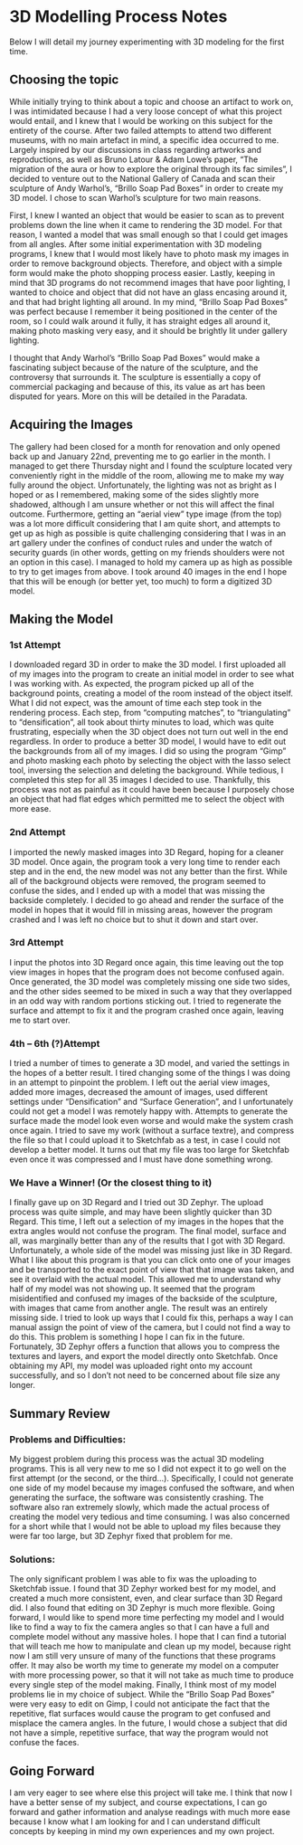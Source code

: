 # 3D Modelling Process Notes

Below I will detail my journey experimenting with 3D modeling for the first time. 


## Choosing the topic 

While initially trying to think about a topic and choose an artifact to work on, I was intimidated because I had a very loose concept of what this project would entail, and I knew that I would be working on this subject for the entirety of the course. After two failed attempts to attend two different museums, with no main artefact in mind, a specific idea occurred to me. Largely inspired by our discussions in class regarding artworks and reproductions, as well as Bruno Latour & Adam Lowe’s paper, “The migration of the aura or how to explore the original through its fac similes”, I decided to venture out to the National Gallery of Canada and scan their sculpture of Andy Warhol’s, “Brillo Soap Pad Boxes” in order to create my 3D model.
I chose to scan Warhol’s sculpture for two main reasons. 


First, I knew I wanted an object that would be easier to scan as to prevent problems down the line when it came to rendering the 3D model. For that reason, I wanted a model that was small enough so that I could get images from all angles. 
After some initial experimentation with 3D modeling programs, I knew that I would most likely have to photo mask my images in order to remove background objects. Therefore, and object with a simple form would make the photo shopping process easier. 
Lastly, keeping in mind that 3D programs do not recommend images that have poor lighting, I wanted to choice and object that did not have an glass encasing around it, and that had bright lighting all around. In my mind, “Brillo Soap Pad Boxes” was perfect because I remember it being positioned in the center of the room, so I could walk around it fully, it has straight edges all around it, making photo masking very easy, and it should be brightly lit under gallery lighting.  


I thought that Andy Warhol’s “Brillo Soap Pad Boxes” would make a fascinating subject because of the nature of the sculpture, and the controversy that surrounds it. The sculpture is essentially a copy of commercial packaging and because of this, its value as art has been disputed for years. More on this will be detailed in the Paradata.


## Acquiring the Images

The gallery had been closed for a month for renovation and only opened back up and January 22nd, preventing me to go earlier in the month. I managed to get there Thursday night and I found the sculpture located very conveniently right in the middle of the room, allowing me to make my way fully around the object. Unfortunately, the lighting was not as bright as I hoped or as I remembered, making some of the sides slightly more shadowed, although I am unsure whether or not this will affect the final outcome. Furthermore, getting an “aerial view” type image (from the top) was a lot more difficult considering that I am quite short, and attempts to get up as high as possible is quite challenging considering that I was in an art gallery under the confines of conduct rules and under the watch of security guards (in other words, getting on my friends shoulders were not an option in this case).  I managed to hold my camera up as high as possible to try to get images from above.
I took around 40 images in the end I hope that this will be enough (or better yet, too much) to form a digitized 3D model.


## Making the Model

### 1st Attempt

I downloaded regard 3D in order to make the 3D model. I first uploaded all of my images into the program to create an initial model in order to see what I was working with. As expected, the program picked up all of the background points, creating a model of the room instead of the object itself. What I did not expect, was the amount of time each step took in the rendering process. Each step, from “computing matches”, to “triangulating” to “densification”, all took about thirty minutes to load, which was quite frustrating, especially when the 3D object does not turn out well in the end regardless.
In order to produce a better 3D model, I would have to edit out the backgrounds from all of my images. I did so using the program “Gimp” and photo masking each photo by selecting the object with the lasso select tool, inversing the selection and deleting the background. While tedious, I completed this step for all 35 images I decided to use. Thankfully, this process was not as painful as it could have been because I purposely chose an object that had flat edges which permitted me to select the object with more ease.  

### 2nd Attempt 
I imported the newly masked images into 3D Regard, hoping for a cleaner 3D model. Once again, the program took a very long time to render each step and in the end, the new model was not any better than the first. While all of the background objects were removed, the program seemed to confuse the sides, and I ended up with a model that was missing the backside completely. I decided to go ahead and render the surface of the model in hopes that it would fill in missing areas, however the program crashed and I was left no choice but to shut it down and start over.


### 3rd Attempt

I input the photos into 3D Regard once again, this time leaving out the top view images in hopes that the program does not become confused again. Once generated, the 3D model was completely missing one side two sides, and the other sides seemed to be mixed in such a way that they overlapped in an odd way with random portions sticking out. I tried to regenerate the surface and attempt to fix it and the program crashed once again, leaving me to start over. 


### 4th – 6th (?)Attempt

I tried a number of times to generate a 3D model, and varied the settings in the hopes of a better result. I tired changing some of the things I was doing in an attempt to pinpoint the problem. I left out the aerial view images, added more images, decreased the amount of images, used different settings under “Densification” and “Surface Generation”, and I unfortunately could not get a model I was remotely happy with. Attempts to generate the surface made the model look even worse and would make the system crash once again. 
I tried to save my work (without a surface textre), and compress the file so that I could upload it to Sketchfab as a test, in case I could not develop a better model. It turns out that my file was too large for Sketchfab even once it was compressed and I must have done something wrong.


### We Have a Winner! (Or the closest thing to it)

I finally gave up on 3D Regard and I tried out 3D Zephyr. The upload process was quite simple, and may have been slightly quicker than 3D Regard. This time, I left out a selection of my images in the hopes that the extra angles would not confuse the program. The final model, surface and all, was marginally better than any of the results that I got with 3D Regard. Unfortunately, a whole side of the model was missing just like in 3D Regard. What I like about this program is that you can click onto one of your images and be transported to the exact point of view that that image was taken, and see it overlaid with the actual model. This allowed me to understand why half of my model was not showing up. It seemed that the program misidentified and confused my images of the backside of the sculpture, with images that came from another angle. The result was an entirely missing side. I tried to look up ways that I could fix this, perhaps a way I can manual assign the point of view of the camera, but I could not find a way to do this. This problem is something I hope I can fix in the future.  
Fortunately, 3D Zephyr offers a function that allows you to compress the textures and layers, and export the model directly onto Sketchfab. Once obtaining my API, my model was uploaded right onto my account successfully, and so I don’t not need to be concerned about file size any longer. 

## Summary Review
### Problems and Difficulties:

My biggest problem during this process was the actual 3D modeling programs. This is all very new to me so I did not expect it to go well on the first attempt (or the second, or the third…). Specifically, I could not generate one side of my model because my images confused the software, and when generating the surface, the software was consistently crashing. The software also ran extremely slowly, which made the actual process of creating the model very tedious and time consuming. I was also concerned for a short while that I would not be able to upload my files because they were far too large, but 3D Zephyr fixed that problem for me.

### Solutions:

The only significant problem I was able to fix was the uploading to Sketchfab issue.
I found that 3D Zephyr worked best for my model, and created a much more consistent, even, and clear surface than 3D Regard did. I also found that editing on 3D Zephyr is much more flexible. 
Going forward, I would like to spend more time perfecting my model and I would like to find a way to fix the camera angles so that I can have a full and complete model without any massive holes.  I hope that I can find a tutorial that will teach me how to manipulate and clean up my model, because right now I am still very unsure of many of the functions that these programs offer.
It may also be worth my time to generate my model on a computer with more processing power, so that it will not take as much time to produce every single step of the model making. 
Finally, I think most of my model problems lie in my choice of subject. While the “Brillo Soap Pad Boxes” were very easy to edit on Gimp, I could not anticipate the fact that the repetitive, flat surfaces would cause the program to get confused and misplace the camera angles. In the future, I would chose a subject that did not have a simple, repetitive surface, that way the program would not confuse the faces.

## Going Forward
I am very eager to see where else this project will take me. I think that now I have a better sense of my subject, and course expectations, I can go forward and gather information and analyse readings with much more ease because I know what I am looking for and I can understand difficult concepts by keeping in mind my own experiences and my own project.

